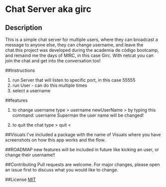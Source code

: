# Chat Server aka girc


## Description

This is a simple chat server for multiple users, where they can broadcast a message to anyone else, they can change username, and leave the chat.this project was developed during the academia de código bootcamp, and remaind me the days of MIRC, in this case Girc.
With netcat you can join the chat and get into the conversation too!

##Instructions

1. run Server that will listen to specific port, in this case 55555
2. run User - can do this multiple times
3. select a username 

##features 
1. to change username type > username newUserName >
by typing this command:
username Superman
the user name will be changed!

2. to quit the chat type > quit < 

##Visuals 
I've included a package with the name of Visuals where you have screenshots on how this app works and the flow. 

##ROADMAP
new features will be included in future like kicking an user, or change their username!! 

##Contributing
Pull requests are welcome. For major changes, please open an issue first to discuss what you would like to change.

##License
[MIT](https://choosealicense.com/licenses/mit/)





